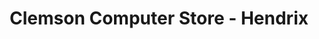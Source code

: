 ---
title: "Clemson Computer Store - Hendrix"
url: /clemson/clemson-computer-store-hendrix/
shop: computer
---
